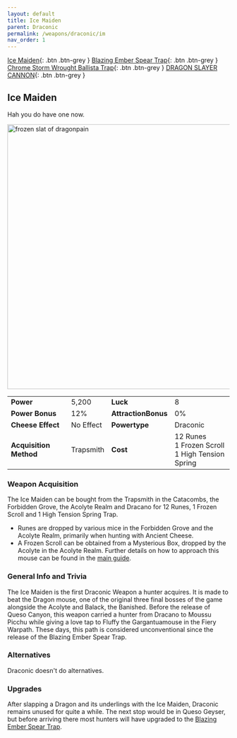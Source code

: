 ```yaml
---
layout: default
title: Ice Maiden
parent: Draconic
permalink: /weapons/draconic/im
nav_order: 1
---
```


<span class="fs-1">[Ice Maiden](/weapons/draconic/im){: .btn .btn-grey } </span><span class="fs-1"> [Blazing Ember Spear Trap](/weapons/draconic/best){: .btn .btn-grey } </span><span class="fs-1"> [Chrome Storm Wrought Ballista Trap](/weapons/draconic/cswb){: .btn .btn-grey } </span><span class="fs-1"> [DRAGON SLAYER CANNON](/weapons/draconic/dsc){: .btn .btn-grey } </span>

## Ice Maiden

Hah you do have one now.

<img src="/assets/images/weapons/im.png" alt="frozen slat of dragonpain" width="600">

|                        |           |                     |                                                          |
| ---------------------- | --------- | ------------------- | -------------------------------------------------------- |
| **Power**              | 5,200     | **Luck**            | 8                                                        |
| **Power Bonus**        | 12%       | **AttractionBonus** | 0%                                                       |
| **Cheese Effect**      | No Effect | **Powertype**       | Draconic                                                 |
| **Acquisition Method** | Trapsmith | **Cost**            | 12 Runes <br> 1 Frozen Scroll <br> 1 High Tension Spring |

### Weapon Acquisition

The Ice Maiden can be bought from the Trapsmith in the Catacombs, the Forbidden Grove, the Acolyte Realm and Dracano for 12 Runes, 1 Frozen Scroll and 1 High Tension Spring Trap.

- Runes are dropped by various mice in the Forbidden Grove and the Acolyte Realm, primarily when hunting with Ancient Cheese.
- A Frozen Scroll can be obtained from a Mysterious Box, dropped by the Acolyte in the Acolyte Realm. Further details on how to approach this mouse can be found in the [main guide](/legendary-to-knight/hero).

### General Info and Trivia

The Ice Maiden is the first Draconic Weapon a hunter acquires. It is made to beat the Dragon mouse, one of the original three final bosses of the game alongside the Acolyte and Balack, the Banished.
Before the release of Queso Canyon, this weapon carried a hunter from Dracano to Moussu Picchu while giving a love tap to Fluffy the Gargantuamouse in the Fiery Warpath. These days, this path is considered unconventional since the release of the Blazing Ember Spear Trap.

### Alternatives

Draconic doesn't do alternatives.

### Upgrades

After slapping a Dragon and its underlings with the Ice Maiden, Draconic remains unused for quite a while. The next stop would be in Queso Geyser, but before arriving there most hunters will have upgraded to the [Blazing Ember Spear Trap](/weapons/draconic/best).
